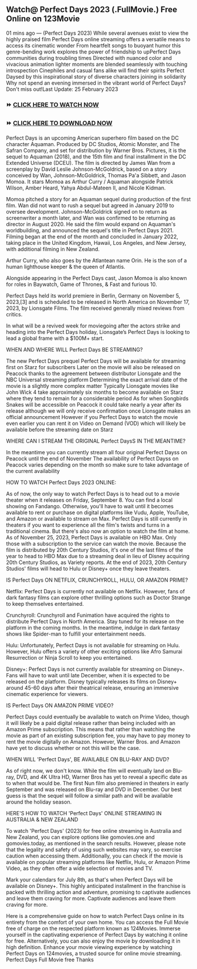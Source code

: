 ## Watch@ Perfect Days 2023 (.FullMovie.) Free Online on 123Movie

01 mins ago — (Perfect Days 2023) While several avenues exist to view the highly praised film Perfect Days online streaming offers a versatile means to access its cinematic wonder From heartfelt songs to buoyant humor this genre-bending work explores the power of friendship to upPerfect Days communities during troubling times Directed with nuanced color and vivacious animation lighter moments are blended seamlessly with touching introspection Cinephiles and casual fans alike will find their spirits Perfect Daysed by this inspirational story of diverse characters joining in solidarity Why not spend an evening immersed in the vibrant world of Perfect Days? Don't miss out!Last Update: 25 February 2023


### **⏩ [CLICK HERE TO WATCH NOW](https://hotflix-32.org/movie/976893/perfect-days)**


### **⏩ [CLICK HERE TO DOWNLOAD NOW](https://hotflix-32.org/movie/976893/perfect-days)**


Perfect Days is an upcoming American superhero film based on the DC character Aquaman. Produced by DC Studios, Atomic Monster, and The Safran Company, and set for distribution by Warner Bros. Pictures, it is the sequel to Aquaman (2018), and the 15th film and final installment in the DC Extended Universe (DCEU). The film is directed by James Wan from a screenplay by David Leslie Johnson-McGoldrick, based on a story conceived by Wan, Johnson-McGoldrick, Thomas Pa'a Sibbett, and Jason Momoa. It stars Momoa as Arthur Curry / Aquaman alongside Patrick Wilson, Amber Heard, Yahya Abdul-Mateen II, and Nicole Kidman.


Momoa pitched a story for an Aquaman sequel during production of the first film. Wan did not want to rush a sequel but agreed in January 2019 to oversee development. Johnson-McGoldrick signed on to return as screenwriter a month later, and Wan was confirmed to be returning as director in August 2020. He said the film would expand on Aquaman's worldbuilding, and announced the sequel's title in Perfect Days 2021. Filming began at the end of the month and concluded in January 2022, taking place in the United Kingdom, Hawaii, Los Angeles, and New Jersey, with additional filming in New Zealand.


Arthur Curry, who also goes by the Atlantean name Orin. He is the son of a human lighthouse keeper & the queen of Atlantis.


Alongside appearing in the Perfect Days cast, Jason Momoa is also known for roles in Baywatch, Game of Thrones, & Fast and furious 10.


Perfect Days held its world premiere in Berlin, Germany on November 5, 2023,[3] and is scheduled to be released in North America on November 17, 2023, by Lionsgate Films. The film received generally mixed reviews from critics.


In what will be a revived week for moviegoing after the actors strike and heading into the Perfect Days holiday, Lionsgate’s Perfect Days is looking to lead a global frame with a $100M+ start.


WHEN AND WHERE WILL Perfect Days BE STREAMING?


The new Perfect Days prequel Perfect Days will be available for streaming first on Starz for subscribers Later on the movie will also be released on Peacock thanks to the agreement between distributor Lionsgate and the NBC Universal streaming platform Determining the exact arrival date of the movie is a slightly more complex matter Typically Lionsgate movies like John Wick 4 take approximately six months to become available on Starz where they tend to remain for a considerable period As for when Songbirds Snakes will be accessible on Peacock it could take nearly a year after its release although we will only receive confirmation once Lionsgate makes an official announcement However if you Perfect Days to watch the movie even earlier you can rent it on Video on Demand (VOD) which will likely be available before the streaming date on Starz


WHERE CAN I STREAM THE ORIGINAL Perfect DaysS IN THE MEANTIME?


In the meantime you can currently stream all four original Perfect Dayss on Peacock until the end of November The availability of Perfect Dayss on Peacock varies depending on the month so make sure to take advantage of the current availability


HOW TO WATCH Perfect Days 2023 ONLINE:


As of now, the only way to watch Perfect Days is to head out to a movie theater when it releases on Friday, September 8. You can find a local showing on Fandango. Otherwise, you'll have to wait until it becomes available to rent or purchase on digital platforms like Vudu, Apple, YouTube, and Amazon or available to stream on Max. Perfect Days is still currently in theaters if you want to experience all the film's twists and turns in a traditional cinema. But there's also now an option to watch the film at home. As of November 25, 2023, Perfect Days is available on HBO Max. Only those with a subscription to the service can watch the movie. Because the film is distributed by 20th Century Studios, it's one of the last films of the year to head to HBO Max due to a streaming deal in lieu of Disney acquiring 20th Century Studios, as Variety reports. At the end of 2023, 20th Century Studios' films will head to Hulu or Disney+ once they leave theaters.


IS Perfect Days ON NETFLIX, CRUNCHYROLL, HULU, OR AMAZON PRIME?


Netflix: Perfect Days is currently not available on Netflix. However, fans of dark fantasy films can explore other thrilling options such as Doctor Strange to keep themselves entertained.


Crunchyroll: Crunchyroll and Funimation have acquired the rights to distribute Perfect Days in North America. Stay tuned for its release on the platform in the coming months. In the meantime, indulge in dark fantasy shows like Spider-man to fulfill your entertainment needs.


Hulu: Unfortunately, Perfect Days is not available for streaming on Hulu. However, Hulu offers a variety of other exciting options like Afro Samurai Resurrection or Ninja Scroll to keep you entertained.


Disney+: Perfect Days is not currently available for streaming on Disney+. Fans will have to wait until late December, when it is expected to be released on the platform. Disney typically releases its films on Disney+ around 45-60 days after their theatrical release, ensuring an immersive cinematic experience for viewers.


IS Perfect Days ON AMAZON PRIME VIDEO?


Perfect Days could eventually be available to watch on Prime Video, though it will likely be a paid digital release rather than being included with an Amazon Prime subscription. This means that rather than watching the movie as part of an existing subscription fee, you may have to pay money to rent the movie digitally on Amazon. However, Warner Bros. and Amazon have yet to discuss whether or not this will be the case.


WHEN WILL 'Perfect Days', BE AVAILABLE ON BLU-RAY AND DVD?


As of right now, we don't know. While the film will eventually land on Blu-ray, DVD, and 4K Ultra HD, Warner Bros has yet to reveal a specific date as to when that would be. The first Nun film also premiered in theaters in early September and was released on Blu-ray and DVD in December. Our best guess is that the sequel will follow a similar path and will be available around the holiday season.


HERE'S HOW TO WATCH 'Perfect Days' ONLINE STREAMING IN AUSTRALIA & NEW ZEALAND


To watch 'Perfect Days' (2023) for free online streaming in Australia and New Zealand, you can explore options like gomovies.one and gomovies.today, as mentioned in the search results. However, please note that the legality and safety of using such websites may vary, so exercise caution when accessing them. Additionally, you can check if the movie is available on popular streaming platforms like Netflix, Hulu, or Amazon Prime Video, as they often offer a wide selection of movies and TV.


Mark your calendars for July 8th, as that's when Perfect Days will be available on Disney+. This highly anticipated installment in the franchise is packed with thrilling action and adventure, promising to captivate audiences and leave them craving for more. Captivate audiences and leave them craving for more.


Here is a comprehensive guide on how to watch Perfect Days online in its entirety from the comfort of your own home. You can access the Full Movie free of charge on the respected platform known as 124Movies. Immerse yourself in the captivating experience of Perfect Days by watching it online for free. Alternatively, you can also enjoy the movie by downloading it in high definition. Enhance your movie viewing experience by watching Perfect Days on 124movies, a trusted source for online movie streaming. Perfect Days Full Movie free Thanks
